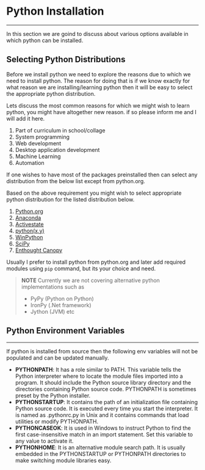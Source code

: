
# Python Installation

----
In this section we are goind to discuss about various options available in which python can be installed. 

## Selecting Python Distributions

Before we install python we need to explore the reasons due to which we need to install python. The reason for doing that is if we know exactly for what reason we are installing/learning python then it will be easy to select the appropriate python distribution. 

Lets discuss the most common reasons for which we might wish to learn python, you might have altogether new reason. if so please  inform me and I will add it here. 
1. Part of curriculum in school/collage 
2. System programming
3. Web development
4. Desktop application development
5. Machine Learning
6. Automation

If one wishes to have most of the packages preinstalled then can select any distribution from the below list except from python.org.

Based on the above requirement you might wish to select appropriate python distribution for the listed distribution below. 

1. [Python.org](https://www.python.org/downloads/)
2. [Anaconda](https://www.continuum.io/downloads)
3. [Activestate](http://www.activestate.com/activepython/downloads)
4. [python(x,y)](http://python-xy.github.io/)
5. [WinPython](https://winpython.github.io/)
6. [SciPy](https://www.scipy.org/)
7. [Enthought Canopy](https://store.enthought.com/downloads/)

Usually I prefer to install python from python.org and later add required modules using `pip` command, but its your choice and need.

> **NOTE** Currently we are not covering alternative python implementations such as 
> - PyPy (Python on Python)
> - IronPy (.Net framework)
> - Jython (JVM) etc

## Python Environment Variables
----- 

If python is installed from source then the following env variables will not be populated and can be updated manually. 

* **PYTHONPATH**: It has a role similar to PATH. This variable tells the Python interpreter where to locate the module files imported into a program. It should include the Python source library directory and the directories containing Python source code. PYTHONPATH is sometimes preset by the Python installer.
* **PYTHONSTARTUP**: It contains the path of an initialization file containing Python source code. It is executed every time you start the interpreter. It is named as .pythonrc.py in Unix and it contains commands that load utilities or modify PYTHONPATH.
* **PYTHONCASEOK**: It is used in Windows to instruct Python to find the first case-insensitive match in an import statement. Set this variable to any value to activate it.
* **PYTHONHOME**: It is an alternative module search path. It is usually embedded in the PYTHONSTARTUP or PYTHONPATH directories to make switching module libraries easy.
